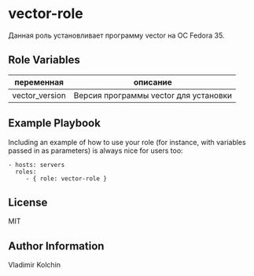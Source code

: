 vector-role
=========

Данная роль установливает программу vector на ОС Fedora 35.

Role Variables
--------------

|переменная|описание|
|--------------------|---------------------| 
|vector_version | Версия программы vector для установки

Example Playbook
----------------

Including an example of how to use your role (for instance, with variables passed in as parameters) is always nice for users too:

    - hosts: servers
      roles:
         - { role: vector-role }

License
-------

MIT

Author Information
------------------

Vladimir Kolchin

